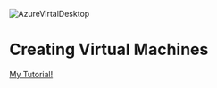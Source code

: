 ![AzureVirtalDesktop](https://github.com/user-attachments/assets/9e8926eb-3efa-499d-a091-ca507fc13508)
<h1>Creating Virtual Machines</h1>

<a href="https://www.youtube.com/watch?v=wpXkvSUCce4">My Tutorial!</a>
